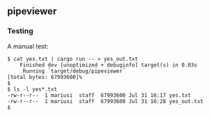 ## pipeviewer

### Testing

A manual test:
```shell
$ cat yes.txt | cargo run -- > yes_out.txt
    Finished dev [unoptimized + debuginfo] target(s) in 0.03s
     Running `target/debug/pipeviewer`
[total bytes: 67993600]%
$ 
$ ls -l yes*.txt
-rw-r--r--  1 mariusi  staff  67993600 Jul 31 16:17 yes.txt
-rw-r--r--  1 mariusi  staff  67993600 Jul 31 16:28 yes_out.txt
$ 
```
